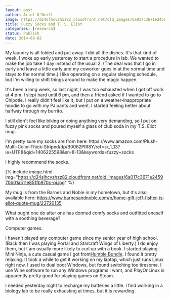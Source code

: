 ```yaml
---
layout: post
author: Ariel O'Neill
image: https://d24slhcvzhzz82.cloudfront.net/old_images/6a017c3671e245970b01a73df3a08d970d-pi.jpg
title: Fuzzy Socks and T. S. Eliot
categories: [research]
status: Publish
date: 2014-08-02
---
```



My laundry is all folded and put away. I did all the dishes. It's that kind of week. I woke up early yesterday to start a procedure in lab. We wanted to make the job take 1 day instead of the usual 2. (The deal was that I go in early and leave a little early and my coworker goes in at the normal time and stays to the normal time.) I like operating on a regular sleeping schedule, but I'm willing to shift things around to make the magic happen.

It's been a long week, so last night, I was too exhausted when I got off work at 4 pm. I slept hard until 6 pm, and then a friend asked if I wanted to go to Chipotle. I really didn't feel like it, but I put on a weather-inappropriate hoodie to go with my PJ pants and went. I started feeling better about halfway through my burrito.

I still didn't feel like biking or doing anything very demanding, so I put on fuzzy pink socks and poured myself a glass of club soda in my T.S. Eliot mug.

<div class="photo-caption caption-xid-6a017c3671e245970b01a73df3a08d970d" id="caption-xid-6a017c3671e245970b01a73df3a08d970d">I'm pretty sure my socks are from here: https://www.amazon.com/Plush-Multi-Color-Thick-Striped/dp/B0062PIR8Y/ref=sr_1_13?ie=UTF8&amp;qid=1406225598&amp;sr=8-13&amp;keywords=fuzzy+socks

I highly recommend the socks.


{% include image.html img="https://d24slhcvzhzz82.cloudfront.net/old_images/6a017c3671e245970b01a511e851fb970c-pi.jpg" %}<div class="photo-caption caption-xid-6a017c3671e245970b01a511e851fb970c" id="caption-xid-6a017c3671e245970b01a511e851fb970c">My mug is from the Barnes and Noble in my hometown, but it's also available here: https://www.barnesandnoble.com/p/home-gift-jeff-fisher-ts-eliot-quote-mug/23720135

What ought one do after one has donned comfy socks and outfitted oneself with a soothing beverage?

Computer games.

I haven't played any computer game since my senior year of high school. (Back then I was playing Portal and Starcraft Wings of Liberty.) I do enjoy them, but I am usually more likely to curl up with a book. I started playing Mini Ninja, a cute casual game I got from<a href="https://www.humblebundle.com/" target="_self">Humble Bundle</a>. I found it pretty relaxing. It took a while to get it working on my laptop, which just runs Linux right now. I used to dual boot Windows, but found switching too tiresome. I use Wine software to run any Windows programs I want, and PlayOnLinux is apparently pretty good for playing games on Steam.

I needed yesterday night to recharge my batteries a little. I find working in a biology lab to be really exhausting at times, but it is rewarding.

